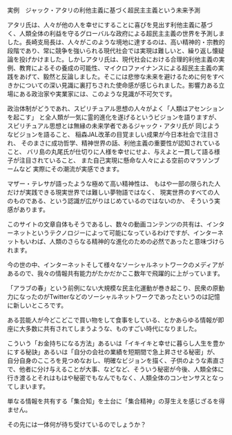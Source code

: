 実例　ジャック・アタリの利他主義に基づく超民主主義という未来予測

アタリ氏は、人々が他の人を幸せにすることに喜びを見出す利他主義に基づく、人類全体の利益を守るグローバルな政府による超民主主義の世界を予測しました。長崎支局長は、人々がこのような境地に達するのは、高い精神的・宗教的段階であり、常に競争を強いられる現代社会では実現は難しいと、繰り返し懐疑論を投げかけました。しかしアタリ氏は、現代社会における合理的利他主義の実例、教育によるその養成の可能性、マイクロファイナンスによる超民主主義の実践をあげて、毅然と反論しました。そこには悲惨な未来を避けるために何をすべきかについての深い見識に裏打ちされた使命感が感じられました。影響力ある立場にある政治家や実業家には、このような見識が不可欠です。

政治体制がどうであれ、スピリチュアル思想の人々がよく「人類はアセンションを起こす」
と全人類が一気に霊的進化を遂げるというビジョンを語りますが、
スピリチュアル思想とは無縁の未来学者であるジャック・アタリ氏が
同じようなビジョンを語ること、
稲森JAL改革の目覚ましい成果が今日本社会で注目され、
そのまさに成功哲学、精神世界の話、利他主義の重要性が認知されていること、
バリ島の丸尾氏が仕切りに人様を幸せにせよ、与えよと一貫して語る様子が注目されていること、
また自己実現に懸命な人々による空前のマラソンブームなど
実際にその潮流が実感できます。

マザー・テレサが語ったような極めて高い精神性は、
もはや一部の限られた人だけが実践できる現実世界では難しい夢物語ではなく、
現実世界のすべての人のものである、という認識が広がりはじめているのではないのか、
そういう実感があります。

このサイトの文章自体もそうであるし、数々の動画コンテンツの共有は、インターネットというテクノロジーによって可能になっているわけですが、インターネットもいわば、人類のさらなる精神的な進化のための必然であったと意味づけられます。

今の世の中、インターネットそして様々なソーシャルネットワークのメディアがあるので、我々の情報共有能力がたかだかここ数年で飛躍的に上がっています。

「アラブの春」という前例にない大規模な民主化運動が巻き起こり、民衆の原動力になったのがTwitterなどのソーシャルネットワークであったというのは記憶に新しいところです。

ある芸能人が今どこどこで買い物をして食事をしている、とかあらゆる情報が即座に大多数に共有されてしまうような、ものすごい時代になりました。

こういう「お金持ちになる方法」あるいは「イキイキと幸せに暮らし人生を豊かにする秘訣」あるいは「自分の会社の業績を短期間で急上昇させる秘密」が、
自分自身のこころを見つめなおし、明確なビジョンを描く、子供のような素直さで、他者に分け与えることが大事、などなど、そういう秘密が今後、人類全体に行き渡るとそれはもはや秘密でもなんでもなく、人類全体のコンセンサスとなってしまいます。

単なる情報を共有する「集合知」を土台に「集合精神」の芽生えを感じざるを得ません。

その先には一体何が待ち受けているのでしょうか？

